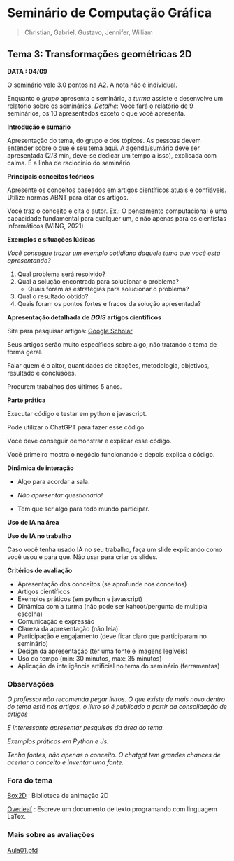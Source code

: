 # Seminário de Computação Gráfica

> Christian, Gabriel, Gustavo, Jennifer, William  

## Tema 3: Transformações geométricas 2D

**DATA : 04/09**

O seminário vale 3.0 pontos na A2. A nota não é individual.

Enquanto o *grupo* apresenta o seminário, a *turma* assiste e desenvolve um relatório sobre os seminários. *Detalhe*: Você fará o relatório de 9 seminários, os 10 apresentados exceto o que você apresenta.

**Introdução e sumário**

Apresentação do tema, do grupo e dos tópicos. As pessoas devem entender sobre o que é seu tema aqui.
A agenda/sumário deve ser apresentada (2/3 min, deve-se dedicar um tempo a isso), explicada com calma. É a linha de raciocínio do seminário.

**Principais conceitos teóricos**

Apresente os conceitos baseados em artigos científicos atuais e confiáveis. Utilize normas ABNT para citar os artigos.

Você traz o conceito e cita o autor. Ex.:
O pensamento computacional é uma capacidade fundamental para qualquer um, e não apenas para os cientistas informáticos (WING, 2021)

**Exemplos e situações lúdicas**

*Você consegue trazer um exemplo cotidiano daquele tema que você está apresentando?*

1. Qual problema será resolvido?
2. Qual a solução encontrada para solucionar o problema?
    - Quais foram as estratégias para solucionar o problema?
3. Qual o resultado obtido?
4. Quais foram os pontos fortes e fracos da solução apresentada?

**Apresentação detalhada de *DOIS* artigos científicos**

Site para pesquisar artigos: [Google Scholar](https://scholar.google.com/)

Seus artigos serão muito específicos sobre algo, não tratando o tema de forma geral.

Falar quem é o altor, quantidades de citações, metodologia, objetivos, resultado e conclusões.

Procurem trabalhos dos últimos 5 anos.

**Parte prática**

Executar código e testar em python e javascript.

Pode utilizar o ChatGPT para fazer esse código.

Você deve conseguir demonstrar e explicar esse código.

Você primeiro mostra o negócio funcionando e depois explica o código.

**Dinâmica de interação**

- Algo para acordar a sala.

- *Não apresentar questionário!*

- Tem que ser algo para todo mundo participar.

**Uso de IA na área**

**Uso de IA no trabalho**

Caso você tenha usado IA no seu trabalho, faça um slide explicando como você usou e para que. Não usar para criar os slides.

**Critérios de avaliação**

- Apresentação dos conceitos (se aprofunde nos conceitos)
- Artigos científicos
- Exemplos práticos (em python e javascript)
- Dinâmica com a turma (não pode ser kahoot/pergunta de multipla escolha)
- Comunicação e expressão
- Clareza da apresentação (não leia)
- Participação e engajamento (deve ficar claro que participaram no seminário)
- Design da apresentação (ter uma fonte e imagens legíveis)
- Uso do tempo (min: 30 minutos, max: 35 minutos)
- Aplicação da inteligência artificial no tema do seminário (ferramentas) 

### Observações

*O professor não recomenda pegar livros. O que existe de mais novo dentro do tema está nos artigos, o livro só é publicado a partir da consolidação de artigos*

*É interessante apresentar pesquisas da área do tema.*

*Exemplos práticos em Python e Js.*

*Tenha fontes, não apenas o conceito. O chatgpt tem grandes chances de acertar o conceito e inventar uma fonte.*

### Fora do tema

[Box2D](https://box2d.org/) : Biblioteca de animação 2D

[Overleaf](https://pt.overleaf.com/) : Escreve um documento de texto programando com linguagem LaTex.

### Mais sobre as avaliações

[Aula01.pfd](https://bb.cruzeirodosulvirtual.com.br/ultra/courses/_1021399_1/outline/file/_17934013_1)
